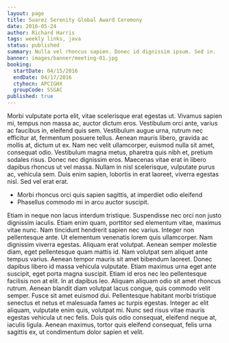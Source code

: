 ```yaml
---
layout: page
title: Suarez Serenity Global Award Ceremony
date: 2016-05-24
author: Richard Harris
tags: weekly links, java
status: published
summary: Nulla vel rhoncus sapien. Donec id dignissim ipsum. Sed in.
banner: images/banner/meeting-01.jpg
booking:
  startDate: 04/15/2016
  endDate: 04/17/2016
  ctyhocn: APCIGHX
  groupCode: SSGAC
published: true
---
```

Morbi vulputate porta elit, vitae scelerisque erat egestas ut. Vivamus sapien mi, tempus non massa ac, auctor dictum eros. Vestibulum orci ante, varius ac faucibus in, eleifend quis sem. Vestibulum augue urna, rutrum nec efficitur at, fermentum posuere tellus. Aenean mauris libero, gravida ac mollis at, dictum ut ex. Nam nec velit ullamcorper, euismod nulla sit amet, consequat odio. Vestibulum magna metus, pharetra quis nibh et, pretium sodales risus. Donec nec dignissim eros. Maecenas vitae erat in libero dapibus rhoncus ut vel massa. Nullam in nisl scelerisque, vulputate purus ac, vehicula sem. Duis enim sapien, lobortis in erat laoreet, viverra egestas nisl. Sed vel erat erat.

* Morbi rhoncus orci quis sapien sagittis, at imperdiet odio eleifend
* Phasellus commodo mi in arcu auctor suscipit.

Etiam in neque non lacus interdum tristique. Suspendisse nec orci non justo dignissim iaculis. Etiam enim quam, porttitor sed elementum vitae, maximus vitae nunc. Nam tincidunt hendrerit sapien nec varius. Integer non pellentesque ante. Ut elementum venenatis lorem quis ullamcorper. Nam dignissim viverra egestas.
Aliquam erat volutpat. Aenean semper molestie diam, eget pellentesque quam mattis id. Nam volutpat sem aliquet ante tempus varius. Aenean tempor mauris sit amet bibendum laoreet. Donec dapibus libero id massa vehicula vulputate. Etiam maximus urna eget ante suscipit, eget porta magna suscipit. Etiam id eros nec leo pellentesque facilisis non at elit. In at dapibus leo. Aliquam aliquam odio sit amet rhoncus rutrum. Aenean blandit diam volutpat lacus congue, quis commodo velit semper. Fusce sit amet euismod dui. Pellentesque habitant morbi tristique senectus et netus et malesuada fames ac turpis egestas. Integer ac elit aliquam, vulputate enim quis, volutpat mi. Nunc sed risus vitae mauris egestas vehicula ut nec felis. Duis quis odio consequat, eleifend neque at, iaculis ligula. Aenean maximus, tortor quis eleifend consequat, felis urna sagittis ex, ut condimentum dolor sapien et velit.
